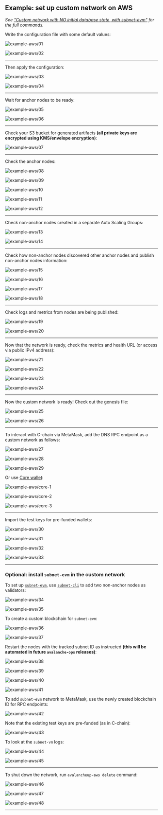 
## Example: set up custom network on AWS

*See ["Custom network with NO initial database state, with subnet-evm"](recipes-aws.md#custom-network-with-no-initial-database-state-with-subnet-evm) for the full commands.*

Write the configuration file with some default values:

![example-aws/01](./img/example-aws/01.png)

![example-aws/02](./img/example-aws/02.png)

<hr>

Then apply the configuration:

![example-aws/03](./img/example-aws/03.png)

![example-aws/04](./img/example-aws/04.png)

<hr>

Wait for anchor nodes to be ready:

![example-aws/05](./img/example-aws/05.png)

![example-aws/06](./img/example-aws/06.png)

<hr>

Check your S3 bucket for generated artifacts **(all private keys are encrypted using KMS/envelope encryption)**:

![example-aws/07](./img/example-aws/07.png)

<hr>

Check the anchor nodes:

![example-aws/08](./img/example-aws/08.png)

![example-aws/09](./img/example-aws/09.png)

![example-aws/10](./img/example-aws/10.png)

![example-aws/11](./img/example-aws/11.png)

![example-aws/12](./img/example-aws/12.png)

<hr>

Check non-anchor nodes created in a separate Auto Scaling Groups:

![example-aws/13](./img/example-aws/13.png)

![example-aws/14](./img/example-aws/14.png)

<hr>

Check how non-anchor nodes discovered other anchor nodes and publish non-anchor nodes information:

![example-aws/15](./img/example-aws/15.png)

![example-aws/16](./img/example-aws/16.png)

![example-aws/17](./img/example-aws/17.png)

![example-aws/18](./img/example-aws/18.png)

<hr>

Check logs and metrics from nodes are being published:

![example-aws/19](./img/example-aws/19.png)

![example-aws/20](./img/example-aws/20.png)

<hr>

Now that the network is ready, check the metrics and health URL (or access via public IPv4 address):

![example-aws/21](./img/example-aws/21.png)

![example-aws/22](./img/example-aws/22.png)

![example-aws/23](./img/example-aws/23.png)

![example-aws/24](./img/example-aws/24.png)

<hr>

Now the custom network is ready! Check out the genesis file:

![example-aws/25](./img/example-aws/25.png)

![example-aws/26](./img/example-aws/26.png)

<hr>

To interact with C-chain via MetaMask, add the DNS RPC endpoint as a custom network as follows:

![example-aws/27](./img/example-aws/27.png)

![example-aws/28](./img/example-aws/28.png)

![example-aws/29](./img/example-aws/29.png)

Or use [Core wallet](https://chrome.google.com/webstore/detail/core/agoakfejjabomempkjlepdflaleeobhb):

![example-aws/core-1](./img/example-aws/core-1.png)

![example-aws/core-2](./img/example-aws/core-2.png)

![example-aws/core-3](./img/example-aws/core-3.png)

<hr>

Import the test keys for pre-funded wallets:

![example-aws/30](./img/example-aws/30.png)

![example-aws/31](./img/example-aws/31.png)

![example-aws/32](./img/example-aws/32.png)

![example-aws/33](./img/example-aws/33.png)

<hr>

### Optional: install `subnet-evm` in the custom network

To set up [`subnet-evm`](https://github.com/ava-labs/subnet-evm), use [`subnet-cli`](https://github.com/ava-labs/subnet-cli) to add two non-anchor nodes as validators:

![example-aws/34](./img/example-aws/34.png)

![example-aws/35](./img/example-aws/35.png)

To create a custom blockchain for `subnet-evm`:

![example-aws/36](./img/example-aws/36.png)

![example-aws/37](./img/example-aws/37.png)

Restart the nodes with the tracked subnet ID as instructed **(this will be automated in future `avalanche-ops` releases)**:

![example-aws/38](./img/example-aws/38.png)

![example-aws/39](./img/example-aws/39.png)

![example-aws/40](./img/example-aws/40.png)

![example-aws/41](./img/example-aws/41.png)

To add `subnet-evm` network to MetaMask, use the newly created blockchain ID for RPC endpoints:

![example-aws/42](./img/example-aws/42.png)

Note that the existing test keys are pre-funded (as in C-chain):

![example-aws/43](./img/example-aws/43.png)

To look at the `subnet-vm` logs:

![example-aws/44](./img/example-aws/44.png)

![example-aws/45](./img/example-aws/45.png)

<hr>

To shut down the network, run `avalancheup-aws delete` command:

![example-aws/46](./img/example-aws/46.png)

![example-aws/47](./img/example-aws/47.png)

![example-aws/48](./img/example-aws/48.png)

<hr>

